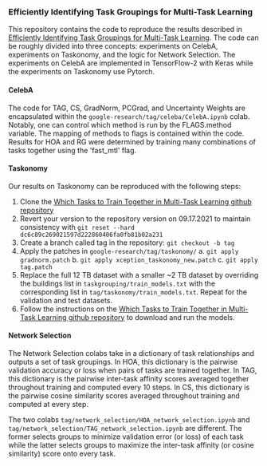 ### Efficiently Identifying Task Groupings for Multi-Task Learning
This repository contains the code to reproduce the results described in [Efficiently Identifying Task Groupings for Multi-Task Learning](https://arxiv.org/abs/2109.04617). The code can be roughly divided into three concepts: experiments on CelebA, experiments on Taskonomy, and the logic for Network Selection. The experiments on CelebA are implemented in TensorFlow-2 with Keras while the experiments on Taskonomy use Pytorch.

#### CelebA
The code for TAG, CS, GradNorm, PCGrad, and Uncertainty Weights are encapsulated within the `google-research/tag/celeba/CelebA.ipynb` colab. Notably, one can control which method is run by the FLAGS.method variable. The mapping of methods to flags is contained within the code. Results for HOA and RG were determined by training many combinations of tasks together using the 'fast_mtl' flag.

#### Taskonomy
Our results on Taskonomy can be reproduced with the following steps:

1. Clone the [Which Tasks to Train Together in Multi-Task Learning github repository](https://github.com/tstandley/taskgrouping)
2. Revert your version to the repository version on 09.17.2021 to maintain consistency with `git reset --hard dc6c89c269021597d222860406fa0fb81b02a231`
3. Create a branch called tag in the repository: `git checkout -b tag`
4. Apply the patches in `google-research/tag/taskonomy/`
    a. `git apply gradnorm.patch`
    b. `git apply xception_taskonomy_new.patch`
    c. `git apply tag.patch`
5. Replace the full 12 TB dataset with a smaller ~2 TB dataset by overriding the buildings list in `taskgrouping/train_models.txt` with the corresponding list in `tag/taskonomy/train_models.txt`. Repeat for the validation and test datasets.
6. Follow the instructions on the [Which Tasks to Train Together in Multi-Task Learning github repository](https://github.com/tstandley/taskgrouping) to download and run the models.

#### Network Selection
The Network Selection colabs take in a dictionary of task relationships and outputs a set of task groupings. In HOA, this dictionary is the pairwise validation accuracy or loss when pairs of tasks are trained together. In TAG, this dictionary is the pairwise inter-task affinity scores averaged together throughout training and computed every 10 steps. In CS, this dictionary is the pairwise cosine similarity scores averaged throughout training and computed at every step.

The two colabs  `tag/network_selection/HOA_network_selection.ipynb` and `tag/network_selection/TAG_network_selection.ipynb` are different. The former selects groups to minimize validation error (or loss) of each task while the latter selects groups to maximize the inter-task affinity (or cosine similarity) score onto every task.
